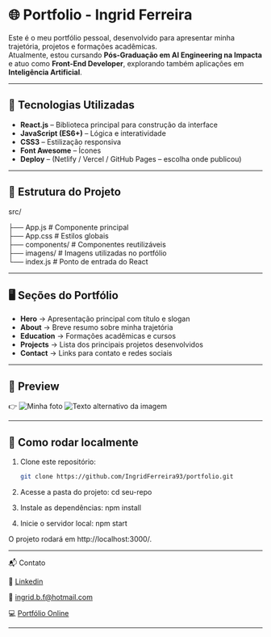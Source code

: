 # 🌐 Portfolio - Ingrid Ferreira

Este é o meu portfólio pessoal, desenvolvido para apresentar minha trajetória, projetos e formações acadêmicas.  
Atualmente, estou cursando **Pós-Graduação em AI Engineering na Impacta** e atuo como **Front-End Developer**, explorando também aplicações em **Inteligência Artificial**.

---

## 🚀 Tecnologias Utilizadas

- **React.js** – Biblioteca principal para construção da interface
- **JavaScript (ES6+)** – Lógica e interatividade
- **CSS3** – Estilização responsiva
- **Font Awesome** – Ícones
- **Deploy** – (Netlify / Vercel / GitHub Pages – escolha onde publicou)

---

## 📂 Estrutura do Projeto

src/

├── App.js # Componente principal  
├── App.css # Estilos globais  
├── components/ # Componentes reutilizáveis  
├── imagens/ # Imagens utilizadas no portfólio  
└── index.js # Ponto de entrada do React

---

## 🖥️ Seções do Portfólio

- **Hero** → Apresentação principal com título e slogan
- **About** → Breve resumo sobre minha trajetória
- **Education** → Formações acadêmicas e cursos
- **Projects** → Lista dos principais projetos desenvolvidos
- **Contact** → Links para contato e redes sociais

---

## 📸 Preview

👉 ![Minha foto](./lp-ingrid/src/imagens/projeto.png) <img src="../lp-ingrid/src/imagens/projeto.png" alt="Texto alternativo da imagem">

---

## 🔧 Como rodar localmente

1. Clone este repositório:

   ```bash
   git clone https://github.com/IngridFerreira93/portfolio.git

   ```

2. Acesse a pasta do projeto:
   cd seu-repo

3. Instale as dependências:
   npm install

4. Inicie o servidor local:
   npm start

O projeto rodará em http://localhost:3000/.

---

📬 Contato

💼 [Linkedin](https://www.linkedin.com/in/ingrid-bferreira/)

📧 [ingrid.b.f@hotmail.com](ingrid.b.f@hotmail.com)

💻 [Portfólio Online](https://github.com/IngridFerreira93)

---
